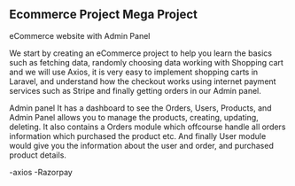
## Ecommerce Project Mega Project

eCommerce website with Admin Panel


We start by creating an eCommerce project to help you learn the basics such as fetching data, randomly choosing data
working with Shopping cart and we will use Axios, it is very easy to implement shopping carts in Laravel, and understand how the checkout works 
using internet payment services such as Stripe and finally getting orders in our Admin panel.

Admin panel It has a dashboard to see the Orders, Users, Products, and Admin Panel allows you to manage the products, creating, updating, deleting.
It also contains a Orders module which offcourse handle all orders information which purchased the product etc.
And finally User module would give you the information about the user and order, and purchased product details. 


-axios
-Razorpay
